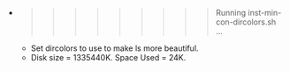 * >>>>>>>>> Running inst-min-con-dircolors.sh ...
  * Set dircolors to use  to make ls more beautiful.
  * Disk size = 1335440K. Space Used = 24K.
